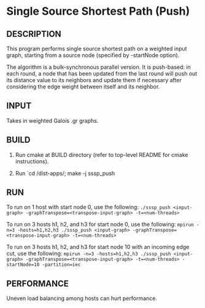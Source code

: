 Single Source Shortest Path (Push)
================================================================================

DESCRIPTION 
--------------------------------------------------------------------------------

This program performs single source shortest path on a weighted input graph, 
starting from a source node (specified by -startNode option). 

The algorithm is a bulk-synchronous parallel version. It is push-based: in
each round, a node that has been updated from the last round will push out
its distance value to its neighbors and update them if necessary after 
considering the edge weight between itself and its neighbor.

INPUT
--------------------------------------------------------------------------------

Takes in weighted Galois .gr graphs.

BUILD
--------------------------------------------------------------------------------

1. Run cmake at BUILD directory (refer to top-level README for cmake instructions).

2. Run `cd <BUILD>/dist-apps/; make -j sssp_push

RUN
--------------------------------------------------------------------------------

To run on 1 host with start node 0, use the following:
`./sssp_push <input-graph> -graphTranspose=<transpose-input-graph> -t=<num-threads>` 

To run on 3 hosts h1, h2, and h3 for start node 0, use the following:
`mpirun -n=3 -hosts=h1,h2,h3 ./sssp_push <input-graph> -graphTranspose=<transpose-input-graph> -t=<num-threads>` 

To run on 3 hosts h1, h2, and h3 for start node 10 with an incoming edge cut, use the following:
`mpirun -n=3 -hosts=h1,h2,h3 ./sssp_push <input-graph> -graphTranspose=<transpose-input-graph> -t=<num-threads> -startNode=10 -partition=iec`

PERFORMANCE  
--------------------------------------------------------------------------------

Uneven load balancing among hosts can hurt performance.
